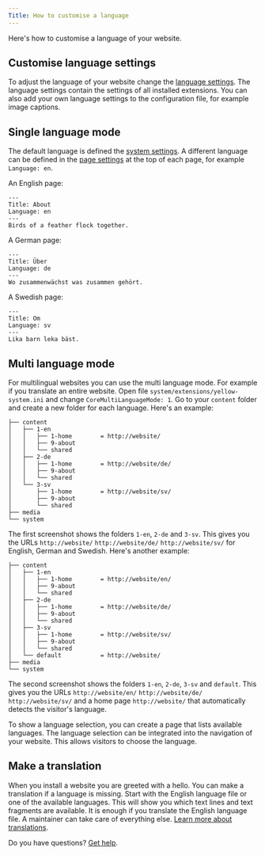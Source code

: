 ```yaml
---
Title: How to customise a language
---
```

Here's how to customise a language of your website.

## Customise language settings

To adjust the language of your website change the [language settings](how-to-change-the-system#language-settings). The language settings contain the settings of all installed extensions. You can also add your own language settings to the configuration file, for example image captions.

## Single language mode

The default language is defined the [system settings](how-to-change-the-system#system-settings). A different language can be defined in the [page settings](how-to-change-the-system#page-settings) at the top of each page, for example `Language: en`.

An English page:

```
---
Title: About
Language: en
---
Birds of a feather flock together.
```

A German page:

```
---
Title: Über
Language: de
---
Wo zusammenwächst was zusammen gehört.
```

A Swedish page:

```
---
Title: Om
Language: sv
---
Lika barn leka bäst.
```

## Multi language mode

For multilingual websites you can use the multi language mode. For example if you translate an entire website. Open file `system/extensions/yellow-system.ini` and change `CoreMultiLanguageMode: 1`. Go to your `content` folder and create a new folder for each language. Here's an example:

```
├── content               
│   ├── 1-en              
│   │   ├── 1-home        = http://website/
│   │   ├── 9-about
│   │   └── shared    
│   ├── 2-de              
│   │   ├── 1-home        = http://website/de/
│   │   ├── 9-about
│   │   └── shared    
│   └── 3-sv              
│       ├── 1-home        = http://website/sv/
│       ├── 9-about
│       └── shared    
├── media                 
└── system                
```

The first screenshot shows the folders `1-en`, `2-de` and `3-sv`. This gives you the URLs `http://website/` `http://website/de/` `http://website/sv/` for English, German and Swedish. Here's another example:

```
├── content               
│   ├── 1-en              
│   │   ├── 1-home        = http://website/en/
│   │   ├── 9-about
│   │   └── shared    
│   ├── 2-de              
│   │   ├── 1-home        = http://website/de/
│   │   ├── 9-about
│   │   └── shared    
│   ├── 3-sv              
│   │   ├── 1-home        = http://website/sv/
│   │   ├── 9-about
│   │   └── shared    
│   └── default           = http://website/       
├── media                 
└── system                
```

The second screenshot shows the folders `1-en`, `2-de`, `3-sv` and `default`. This gives you the URLs `http://website/en/` `http://website/de/` `http://website/sv/` and a home page `http://website/` that automatically detects the visitor's language. 

To show a language selection, you can create a page that lists available languages. The language selection can be integrated into the navigation of your website. This allows visitors to choose the language.

## Make a translation

When you install a website you are greeted with a hello. You can make a translation if a language is missing. Start with the English language file or one of the available languages. This will show you which text lines and text fragments are available. It is enough if you translate the English language file. A maintainer can take care of everything else. [Learn more about translations](https://github.com/annaesvensson/yellow-language).

Do you have questions? [Get help](.).
